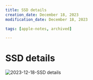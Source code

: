 ```yaml
---
title: SSD details
creation_date: December 18, 2023
modification_date: December 18, 2023

tags: [apple-notes, archived]

---
```



# SSD details 
![2023-12-18-SSD details](images/2023-12-18-SSD%20details.jpeg)

